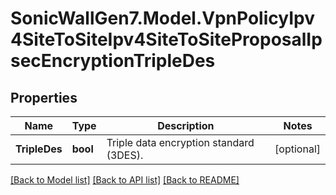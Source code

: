 # SonicWallGen7.Model.VpnPolicyIpv4SiteToSiteIpv4SiteToSiteProposalIpsecEncryptionTripleDes

## Properties

Name | Type | Description | Notes
------------ | ------------- | ------------- | -------------
**TripleDes** | **bool** | Triple data encryption standard (3DES). | [optional] 

[[Back to Model list]](../README.md#documentation-for-models) [[Back to API list]](../README.md#documentation-for-api-endpoints) [[Back to README]](../README.md)

